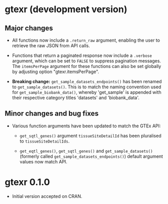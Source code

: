 # gtexr (development version)

## Major changes

* All functions now include a `.return_raw` argument, enabling the user to retrieve
the raw JSON from API calls.

* Functions that return a paginated response now include a `.verbose` argument,
which can be set to `FALSE` to suppress pagination messages. The `itemsPerPage`
argument for these functions can also be set globally by adjusting option
"gtexr.itemsPerPage".

* **Breaking change:** `get_sample_datasets_endpoints()` has been renamed to
`get_sample_datasets()`. This is to match the naming convention used for 
`get_sample_biobank_data()`, whereby 'get_sample' is appended with 
their respective category titles 'datasets' and 'biobank_data'.

## Minor changes and bug fixes

* Various function arguments have been updated to match the GTEx API:

  - `get_sqtl_genes()` argument `tissueSiteDetailId` has been pluralised to 
  `tissueSiteDetailIds`.
  
  - `get_eqtl_genes()`, `get_sqtl_genes()` and `get_sample_datasets()` (formerly
  called `get_sample_datasets_endpoints()`) default argument values now match API.

# gtexr 0.1.0

* Initial version accepted on CRAN.
